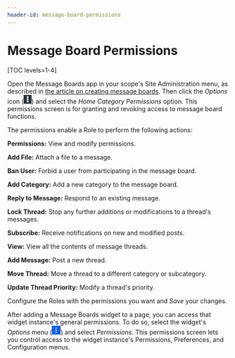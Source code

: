 ```yaml
---
header-id: message-board-permissions
---
```


# Message Board Permissions

[TOC levels=1-4]

Open the Message Boards app in your scope's Site Administration menu, as 
described in 
[the article on creating message boards](/docs/7-2/user/-/knowledge_base/u/creating-message-boards). 
Then click the *Options* icon 
(![Options](../../../../images/icon-options.png)) 
and select the *Home Category Permissions* option. This permissions screen is 
for granting and revoking access to message board functions. 

The permissions enable a Role to perform the following actions: 

**Permissions:** View and modify permissions. 

**Add File:** Attach a file to a message. 

**Ban User:** Forbid a user from participating in the message board. 

**Add Category:** Add a new category to the message board. 

**Reply to Message:** Respond to an existing message. 

**Lock Thread:** Stop any further additions or modifications to a thread's
messages. 

**Subscribe:** Receive notifications on new and modified posts. 

**View:** View all the contents of message threads. 

**Add Message:** Post a new thread. 

**Move Thread:** Move a thread to a different category or subcategory. 

**Update Thread Priority:** Modify a thread's priority. 

Configure the Roles with the permissions you want and *Save* your changes. 

After adding a Message Boards widget to a page, you can access that widget 
instance's general permissions. To do so, select the widget's *Options* menu 
(![Options](../../../../images/icon-app-options.png)) and select *Permissions*. 
This permissions screen lets you control access to the widget instance's 
Permissions, Preferences, and Configuration menus. 
